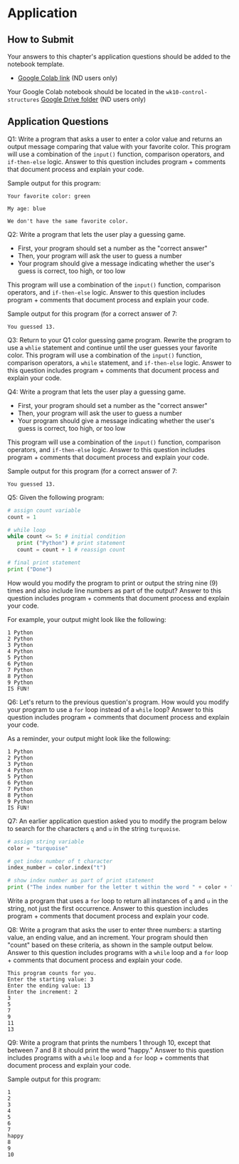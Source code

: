 # Application

## How to Submit

Your answers to this chapter's application questions should be added to the notebook template.
- [Google Colab link](https://colab.research.google.com/drive/1HVYyphtxpPUzhVISngj-PWfeZ7OPcmd7?usp=sharing) (ND users only)

Your Google Colab notebook should be located in the `wk10-control-structures` [Google Drive folder](https://drive.google.com/drive/folders/1btaMEcpz_IoKgNZU4fTmf4l_n9dsga1V?usp=drive_link) (ND users only)

## Application Questions


Q1: Write a program that asks a user to enter a color value and returns an output message comparing that value with your favorite color. This program will use a combination of the `input()` function, comparison operators, and `if-then-else` logic. Answer to this question includes program + comments that document process and explain your code.

Sample output for this program:
```
Your favorite color: green

My age: blue

We don't have the same favorite color.
```

Q2: Write a program that lets the user play a guessing game.
- First, your program should set a number as the "correct answer"
- Then, your program will ask the user to guess a number
- Your program should give a message indicating whether the user's guess is correct, too high, or too low

This program will use a combination of the `input()` function, comparison operators, and `if-then-else` logic. Answer to this question includes program + comments that document process and explain your code.

Sample output for this program (for a correct answer of 7:
```
You guessed 13.
```

Q3: Return to your Q1 color guessing game program. Rewrite the program to use a `whlie` statement and continue until the user guesses your favorite color. This program will use a combination of the `input()` function, comparison operators, a `while` statement, and `if-then-else` logic. Answer to this question includes program + comments that document process and explain your code.

Q4: Write a program that lets the user play a guessing game.
- First, your program should set a number as the "correct answer"
- Then, your program will ask the user to guess a number
- Your program should give a message indicating whether the user's guess is correct, too high, or too low

This program will use a combination of the `input()` function, comparison operators, and `if-then-else` logic. Answer to this question includes program + comments that document process and explain your code.

Sample output for this program (for a correct answer of 7:
```
You guessed 13.
```

Q5: Given the following program:

```Python
# assign count variable
count = 1

# while loop
while count <= 5: # initial condition
   print ("Python") # print statement
   count = count + 1 # reassign count

# final print statement
print ("Done")
```

How would you modify the program to print or output the string nine (9) times and also include line numbers as part of the output? Answer to this question includes program + comments that document process and explain your code.

For example, your output might look like the following:

```
1 Python
2 Python
3 Python
4 Python
5 Python
6 Python
7 Python
8 Python
9 Python
IS FUN!
```

Q6: Let's return to the previous question's program. How would you modify your program to use a `for` loop instead of a `while` loop? Answer to this question includes program + comments that document process and explain your code.

As a reminder, your output might look like the following:

```
1 Python
2 Python
3 Python
4 Python
5 Python
6 Python
7 Python
8 Python
9 Python
IS FUN!
```

Q7: An earlier application question asked you to modify the program below to search for the characters `q` and `u` in the string `turquoise`.

```Python
# assign string variable
color = "turquoise"

# get index number of t character
index_number = color.index("t")

# show index number as part of print statement
print ("The index number for the letter t within the word " + color + " is " + index_number)
```

Write a program that uses a `for` loop to return all instances of `q` and `u` in the string, not just the first occurrence. Answer to this question includes program + comments that document process and explain your code.

Q8: Write a program that asks the user to enter three numbers: a starting value, an ending value, and an increment. Your program should then "count" based on these criteria, as shown in the sample output below. Answer to this question includes programs with a `while` loop and a `for` loop + comments that document process and explain your code.

```
This program counts for you.
Enter the starting value: 3
Enter the ending value: 13
Enter the increment: 2
3
5
7
9
11
13
```

Q9: Write a program that prints the numbers 1 through 10, except that between 7 and 8 it should print the word "happy." Answer to this question includes programs with a `while` loop and a `for` loop + comments that document process and explain your code.

Sample output for this program:
```
1
2
3
4
5
6
7
happy
8
9
10
```